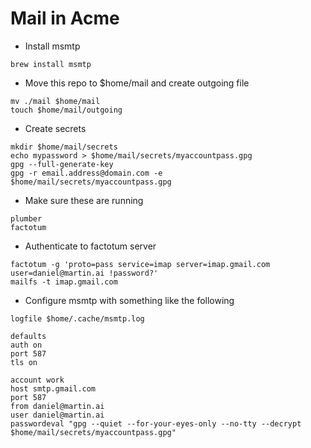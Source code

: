 # Mail in Acme

- Install msmtp

```
brew install msmtp
```

- Move this repo to \$home/mail and create outgoing file

```
mv ./mail $home/mail
touch $home/mail/outgoing
```

- Create secrets

```
mkdir $home/mail/secrets
echo mypassword > $home/mail/secrets/myaccountpass.gpg
gpg --full-generate-key
gpg -r email.address@domain.com -e $home/mail/secrets/myaccountpass.gpg
```

- Make sure these are running

```
plumber
factotum
```

- Authenticate to factotum server

```
factotum -g 'proto=pass service=imap server=imap.gmail.com user=daniel@martin.ai !password?'
mailfs -t imap.gmail.com
```

- Configure msmtp with something like the following

```
logfile $home/.cache/msmtp.log

defaults
auth on
port 587
tls on

account work
host smtp.gmail.com
port 587
from daniel@martin.ai
user daniel@martin.ai
passwordeval "gpg --quiet --for-your-eyes-only --no-tty --decrypt $home/mail/secrets/myaccountpass.gpg"
```

